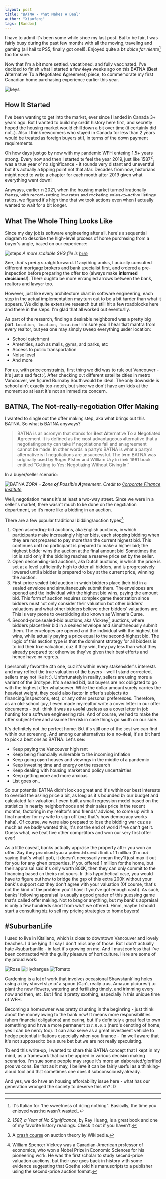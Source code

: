 ```yaml
---
layout: post
title: "BATNA - What Makes A Deal"
author: "Xiaofeng"
tags: [Random]
---
```


I have to admit it's been some while since my last post. But to be fair, I was fairly busy during the past few months with all the moving, traveling and gaming (all hail to PS5, finally got one!!). Enjoyed quite a bit *dolce far niente*[^fn1] too for sure.

Now that I'm a bit more settled, vacationed, and fully vaccinated, I've decided to finish what I started a few ~~days~~ weeks ago on this BATNA (**B**est **A**lternative **T**o a **N**egotiated **A**greement) piece, to commemorate my first Canadian home purchasing experience earlier this year.

![keys](../assets/images/20210829/homeowner-keys.jpeg)

## How It Started

I've been wanting to get into the market, ever since I landed in Canada 3+ years ago. But I wanted to build my credit history here first, and secretly hoped the housing market would chill down a bit over time (it certainly did not..). Also I think newcomers who stayed in Canada for less than 2 years would be treated as foreign buyers still, in terms of the down payment requirements.

Oh how days just go by now with my pandemic WFH entering 1.5+ years strong. Every now and then I started to feel the year 2019, just like 1587[^fn2], was a true year of no significance - it sounds very distant and uneventful but it's actually a tipping point not that afar. Decades from now, historians might need to write a chapter for each month after 2019 given what everything went down!

Anyways, earlier in 2021, when the housing market turned irrationally frenzy, with record-setting low rates and rocketing sales-to-active listings ratios, we figured it's high time that we took actions even when I actually wanted to wait for a bit longer.

## What The Whole Thing Looks Like

Since my day job is software engineering after all, here's a sequential diagram to describe the high-level process of home purchasing from a buyer's angle, based on our experience:

![steps](../assets/images/20210829/steps.png)
*A more scalable SVG file is [here](../assets/images/20210829/steps.svg)*
  
See, that's pretty straightforward. If anything amiss, I actually consulted different mortgage brokers and bank specialist first, and ordered a pre-inspection before preparing the offer too (always make **informed decisions**!). There oughta be more entangled arrows between the bank, realtors and lawyer too.

However, just like every architecture chart in software engineering, each step in the actual implementation may turn out to be a bit harder than what it appears. We did quite extensive research but still hit a few roadblocks here and there in the steps. I'm glad that all worked out eventually.

As part of the research, finding a desirable neighbored was a pretty big part. `Location, location, location!` I'm sure you'll hear that mantra from every realtor, but yea one may simply sweep everything under location:

* School catchment
* Amenities, such as malls, gyms, and parks, etc
* Access to public transportation
* Noise level
* And more

For us, with price constraints, first thing we did was to rule out Vancouver - it's just a sad fact :(. After checking out different satellite cities in metro Vancouver, we figured Burnaby South would be ideal. The only downside is school ain't exactly top-notch, but since we don't have any kids at the moment so at least it's not an immediate concern.

## BATNA, The Not-really-negotiation Offer Making

I wanted to single out the offer making step, aka what brings out this BATNA. So what is BATNA anyways?

> BATNA is an acronym that stands for **B**est **A**lternative **T**o a **N**egotiated **A**greement. It is defined as the most advantageous alternative that a negotiating party can take if negotiations fail and an agreement cannot be made. In other words, a party’s BATNA is what a party’s alternative is if negotiations are unsuccessful. The term BATNA was originally used by Roger Fisher and William Ury in their 1981 book entitled “Getting to Yes: Negotiating Without Giving In.”

In a buyer/seller scenario: 

![BATNA](../assets/images/20210829/BATNA_chart.jpg)
*ZOPA = **Z**one **o**f **P**ossible **A**greement. Credit to [Corporate Finance Institute](https://corporatefinanceinstitute.com/resources/knowledge/deals/what-is-batna/)*

Well, negotiation means it's at least a two-way street. Since we were in a seller's market, there wasn't much to be done on the negotiation department, so it's more like a bidding in an auction.

There are a few popular traditional bidding/auction types[^fn3]:

1. Open ascending-bid auctions, aka English auctions, in which participants make increasingly higher bids, each stopping bidding when they are not prepared to pay more than the current highest bid. This continues until no participant is prepared to make a higher bid; the highest bidder wins the auction at the final amount bid. Sometimes the lot is sold only if the bidding reaches a reserve price set by the seller.
2. Open descending-bid auctions, aka Dutch auctions, in which the price is set at a level sufficiently high to deter all bidders, and is progressively lowered until a bidder is prepared to buy at the current price, winning the auction.
3. First-price sealed-bid auction in which bidders place their bid in a sealed envelope and simultaneously submit them. The envelopes are opened and the individual with the highest bid wins, paying the amount bid. This form of auction requires complex game theorization since bidders must not only consider their valuation but other bidders' valuations and what other bidders believe other bidders' valuations are. This is very prone to overbidding also known as Winner's Curse.
4. Second-price sealed-bid auctions, aka Vickrey[^fn4] auctions, where bidders place their bid in a sealed envelope and simultaneously submit them. The envelopes are opened and the individual with the highest bid wins, while actually paying a price equal to the second-highest bid. The logic of this auction type is that the dominant strategy for all bidders is to bid their true valuation, cuz if they win, they pay less than what they already prepared to; otherwise they've given their best efforts and hence have no regrets.

I personally favor the 4th one, cuz it's within every stakeholder's interests and may reflect the true valuation of the buyers - well I stand corrected, sellers may not like it :). Unfortunately in reality, sellers are using more a variant of the 3rd type. It's a sealed bid, but buyers are not obligated to go with the highest offer whatsoever. While the dollar amount surely carries the heaviest weight, they could also factor in offer's subjects (to financing/inspections, etc), or any other personal preferences. Therefore, as an old-school guy, I even made my realtor write a cover letter in our offer documents - but I think it was as ~~useful~~ useless as a cover letter in job hunting for a software engineering role. And of course, we had to make the offer subject-free and assume the risk in case things go south on our side.

It's definitely not the perfect home. But it's still one of the best we can find within our screening. And among our alternatives to a no-deal, it's a bit hard to pick a best one as BATNA. Let's see:

* Keep paying the Vancouver high rent
* Keep being financially vulnerable to the incoming inflation
* Keep going open houses and viewings in the middle of a pandemic
* Keep investing time and energy on the research
* Keep dealing with housing market and policy uncertainties
* Keep getting more and more anxious
* List goes on..

So our potential BATNA didn't look so great and it's within our best interests to overbid the asking price a bit, as long as it's bounded by our budget and calculated fair valuation. I even built a small regression model based on the statistics in nearby neighborhoods and their sales price in the recent months, factoring in my realtor's and friends' advices, to come up with a final number for my wife to sign off (cuz that's how democracy works haha). Of course, we were also prepared to lose the bidding war cuz as much as we badly wanted this, it's not the end of world if we can't get it. Guess what, we beat five other competitors and won our very first offer ever!

As a little caveat, banks actually appraise the property after you won an offer. Say they promised you a potential credit limit of 1 million (I'm not saying that's what I got), it doesn't necessarily mean they'll just max it out for you for any given properties. If you offered 1 million for the home, but their appraisal said it's only worth 800K, then they can only commit to the financing based on theirs not yours. In this hypothetical case, you would have to figure out how to bridge the gap of this extra 200K without your bank's support cuz they don't agree with your valuation (Of course, that's not the kind of the problem you'll have if you've got enough cash). As such, banks' following appraisal is usually a good grader of this guessing game that's called offer making. Not to brag or anything, but my bank's appraisal is only a few hundreds short from what we offered. Hmm, maybe I should start a consulting biz to sell my pricing strategies to home buyers!

## #SuburbanLife

I used to live in Kitsilano, which is close to downtown Vancouver and lovely beaches. I'd be lying if I say I don't miss any of those. But I don't actually hate #suburbanlife - in fact it's growing on me. And I must confess that I've been contracted with the guilty pleasure of horticulture. Here are some of my proud work:

![Rose](../assets/images/20210829/Rose.jpg)
![Hydrangea](../assets/images/20210829/Hydrangea.jpg)
![Tomato](../assets/images/20210829/Tomato.jpg)

Gardening is a lot of work that involves occasional Shawshank'ing holes using a tiny shovel size of a spoon (Can't really trust Amazon pictures!) to plant the new flowers, watering and fertilizing timely, and trimming every now and then, etc. But I find it pretty soothing, especially in this unique time of WFH.

Becoming a homeowner was pretty daunting in the beginning - just think about the money owing to the bank now! It means more responsibilities (ahem financial obligations) and caring, but it's definitely a great feel to own something and have a more permanent `127.0.0.1` (nerd's denoting of home; yes I can be nerdy too). It can also serve as a great investment vehicle to hedge potential inflations especially when you finance - I'm well aware that it's not supposed to be a sure bet but we are not really speculating.

To end this write-up, I wanted to share this BATNA concept that I kept in my mind, as a framework that can be applied in various decision making scenarios. I'm sure some people may argue it's more an elaborated/glorified pros vs cons. Be that as it may, I believe it can be fairly useful as a thinking-aloud tool and that sometimes one does it subconsciously already.

And yes, we do have an housing affordability issue here - what has our generation wronged the society to deserve this eh? :D

---
[^fn1]: It's Italian for "the sweetness of doing nothing". Basically, the time you enjoyed wasting wasn't wasted..
[^fn2]: *1587, a Year of No Significance*, by Ray Huang, is a great book and one of my favorite history readings. Check it out if you haven't.
[^fn3]: A [crash course](https://en.wikipedia.org/wiki/Auction_theory) on auction theory by Wikipedia.
[^fn4]: William Spencer Vickrey was a Canadian-American professor of economics, who won a Nobel Prize in Economic Sciences for his pioneering work. He was the first scholar to study second-price valuation auctions, but their use goes back in history with some evidence suggesting that Goethe sold his manuscripts to a publisher using the second-price auction format.
